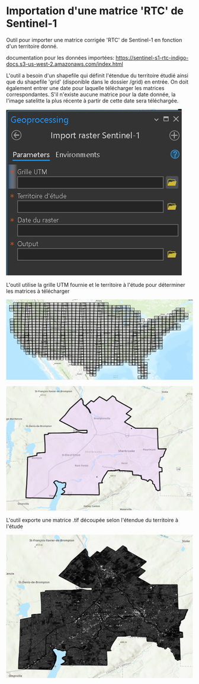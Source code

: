 # Importation d'une matrice 'RTC' de Sentinel-1

Outil pour importer une matrice corrigée 'RTC' de Sentinel-1 en fonction d'un territoire donné.

documentation pour les données importées: https://sentinel-s1-rtc-indigo-docs.s3-us-west-2.amazonaws.com/index.html

L'outil a besoin d'un shapefile qui définit l'étendue du territoire étudié ainsi que du shapefile 'grid' (disponible dans le dossier /grid) en entrée.
On doit également entrer une date pour laquelle télécharger les matrices correspondantes. S'il n'existe aucune matrice pour la date donnée, la l'image satelitte la plus
récente à partir de cette date sera téléchargée.

![Outil](/img/4.PNG)

L'outil utilise la grille UTM fournie et le territoire à l'étude pour déterminer les matrices à télécharger

![Grille](/img/1.PNG)

![Territoire](/img/2.PNG)

L'outil exporte une matrice .tif découpée selon l'étendue du territoire à l'étude

![Output](/img/3.PNG)
